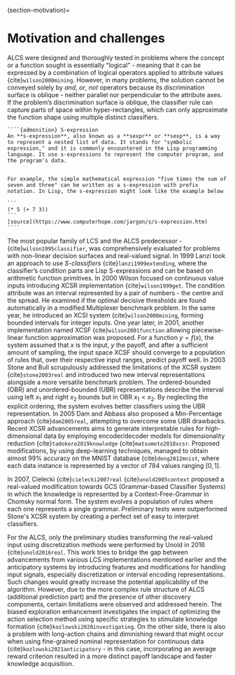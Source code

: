 (section-motivation)=
# Motivation and challenges
ALCS were designed and thoroughly tested in problems where the concept or a function sought is essentially “logical” - meaning that it can be expressed by a combination of logical operators applied to attribute values {cite}`wilson2000mining`. However, in many problems, the solution cannot be conveyed solely by _and_, _or_, _not_ operators because its discrimination surface is oblique - neither parallel nor perpendicular to the attribute axes. If the problem’s discrimination surface is oblique, the classifier rule can capture parts of space within hyper-rectangles, which can only approximate the function shape using multiple distinct classifiers.

`````{margin}
````{admonition} S-expression
An **s-expression**, also known as a **sexpr** or **sexp**, is a way to represent a nested list of data. It stands for "symbolic expression," and it is commonly encountered in the Lisp programming language. It use s-expressions to represent the computer program, and the program's data.


For example, the simple mathematical expression "five times the sum of seven and three" can be written as a s-expression with prefix notation. In Lisp, the s-expression might look like the example below

```
(* 5 (+ 7 3))
```
[source](https://www.computerhope.com/jargon/s/s-expression.htm)
````
`````

The most popular family of LCS and the ALCS predecessor - [](section-topics-history-xcs) {cite}`wilson1995classifier`, was comprehensively evaluated for problems with non-linear decision surfaces and real-valued signal. In 1999 Lanzi took an approach to use _S-classifiers_ {cite}`lanzi1999extending`, where the classifier’s condition parts are Lisp S-expressions and can be based on arithmetic function primitives. In 2000 Wilson focused on continuous value inputs introducing XCSR implementation {cite}`wilson1999get`. The condition attribute was an interval represented by a pair of numbers - the centre and the spread. He examined if the optimal decisive thresholds are found automatically in a modified Multiplexer benchmark problem. In the same year, he introduced an XCSI system {cite}`wilson2000mining`, forming bounded intervals for integer inputs. One year later, in 2001, another implementation named XCSF {cite}`wilson2001function` allowing piecewise-linear function approximation was proposed. For a function $y=f(x)$, the system assumed that $x$ is the input, $y$ the payoff, and after a sufficient amount of sampling, the input space XCSF should converge to a population of rules that, over their respective input ranges, predict payoff well. In 2003 Stone and Bull scrupulously addressed the limitations of the XCSR system {cite}`stone2003real` and introduced two new interval representations alongside a more versatile benchmark problem. The ordered-bounded (OBR) and unordered-bounded (UBR) representations describe the interval using left $x_1$ and right $x_2$ bounds but in OBR $x_1 < x_2$. By neglecting the explicit ordering, the system evolves better classifiers using the UBR representation. In 2005 Dam and Abbass also proposed a Min-Percentage approach {cite}`dam2005real`, attempting to overcome some UBR drawbacks. Recent XCSR advancements aims to generate interpretable rules for high-dimensional data by employing encoder/decoder models for dimensionality reduction {cite}`tadokoro2019knowledge` {cite}`matsumoto2018xcsr`. Proposed modifications, by using deep-learning techniques, managed to obtain almost 99% accuracy on the MNIST database {cite}`deng2012mnist`, where each data instance is represented by a vector of 784 values ranging $[0, 1]$.

In 2007, Cielecki {cite}`cielecki2007real` {cite}`unold2005context` proposed a real-valued modification towards GCS (Grammar-based Classifier Systems) in which the knowledge is represented by a Context-Free-Grammar in Chomsky normal form. The system evolves a population of rules where each one represents a single grammar. Preliminary tests were outperformed Stone's XCSR system by creating a perfect set of easy to interpret classifiers.

For the ALCS, only the preliminary studies transforming the real-valued input using discretization methods were performed by Unold in 2016 {cite}`unold2016real`. This work tries to bridge the gap between advancements from various LCS implementations mentioned earlier and the anticipatory systems by introducing features and modifications for handling input signals, especially discretization or interval encoding representations. Such changes would greatly increase the potential applicability of the algorithm. However, due to the more complex rule structure of ALCS (additional prediction part) and the presence of other discovery components, certain limitations were observed and addressed herein. The biased exploration enhancement investigates the impact of optimizing the action selection method using specific strategies to stimulate knowledge formation {cite}`kozlowski2020investigating`. On the other side, there is also a problem with long-action chains and diminishing reward that might occur when using fine-grained nominal representation for continuous data {cite}`kozlowski2021anticipatory` - in this case, incorporating an average reward criterion resulted in a more distinct payoff landscape and faster knowledge acquisition.